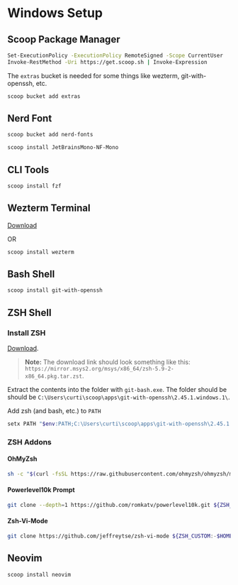 # Windows Setup

## Scoop Package Manager

```sh
Set-ExecutionPolicy -ExecutionPolicy RemoteSigned -Scope CurrentUser
Invoke-RestMethod -Uri https://get.scoop.sh | Invoke-Expression
```

The `extras` bucket is needed for some things like wezterm, git-with-openssh, etc.

```sh
scoop bucket add extras
```

## Nerd Font

```sh
scoop bucket add nerd-fonts
```

```sh
scoop install JetBrainsMono-NF-Mono
```

## CLI Tools

```sh
scoop install fzf
```

## Wezterm Terminal

[Download](https://wezfurlong.org/wezterm/install/windows.html#installing-on-windows)

OR

```sh
scoop install wezterm
```

## Bash Shell

```sh
scoop install git-with-openssh
```

## ZSH Shell

### Install ZSH

[Download](https://packages.msys2.org/package/zsh?repo=msys&variant=x86_64).

> **Note:** The download link should look something like this: `https://mirror.msys2.org/msys/x86_64/zsh-5.9-2-x86_64.pkg.tar.zst`.

Extract the contents into the folder with `git-bash.exe`. The folder should be should be `C:\Users\curti\scoop\apps\git-with-openssh\2.45.1.windows.1\`.

Add zsh (and bash, etc.) to `PATH`

```sh
setx PATH "$env:PATH;C:\Users\curti\scoop\apps\git-with-openssh\2.45.1.windows.1\usr\bin"
```

### ZSH Addons

#### OhMyZsh

```sh
sh -c "$(curl -fsSL https://raw.githubusercontent.com/ohmyzsh/ohmyzsh/master/tools/install.sh)"
```

#### Powerlevel10k Prompt

```sh
git clone --depth=1 https://github.com/romkatv/powerlevel10k.git ${ZSH_CUSTOM:-$HOME/.oh-my-zsh/custom}/themes/powerlevel10k
```

#### Zsh-Vi-Mode

```sh
git clone https://github.com/jeffreytse/zsh-vi-mode ${ZSH_CUSTOM:-$HOME/.oh-my-zsh/custom}/plugins/zsh-vi-mode
```

## Neovim

```sh
scoop install neovim
```
